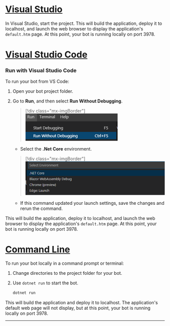 
<!-- Include under "Start your bot" header in the files:
bot-builder-tutorial-create-basic-bot.md and bot-builder-dotnet-sdk-quickstart.md -->

# [Visual Studio](#tab/vs)

In Visual Studio, start the project. This will build the application, deploy it to localhost, and launch the web browser to display the application's `default.htm` page. At this point, your bot is running locally on port 3978.

# [Visual Studio Code](#tab/vc)

### Run with Visual Studio Code

To run your bot from VS Code:

1. Open your bot project folder.
1. Go to **Run**, and then select **Run Without Debugging**.

   > [!div class="mx-imgBorder"]
   > ![vsc run](../../../media/azure-bot-quickstarts/bot-builder-dotnet-vsc-run.png)

   - Select the **.Net Core** environment.

   > [!div class="mx-imgBorder"]
   > ![vsc env](../../../media/azure-bot-quickstarts/bot-builder-dotnet-vsc-environment.png)

   - If this command updated your launch settings, save the changes and rerun the command.

This will build the application, deploy it to localhost, and launch the web browser to display the application's `default.htm` page. At this point, your bot is running locally on port 3978.

# [Command Line](#tab/cl)

To run your bot locally in a command prompt or terminal:

1. Change directories to the project folder for your bot.
1. Use `dotnet run` to start the bot.

   ```cmd
   dotnet run
   ```

This will build the application and deploy it to localhost. The application's default web page will not display, but at this point, your bot is running locally on port 3978.

---
